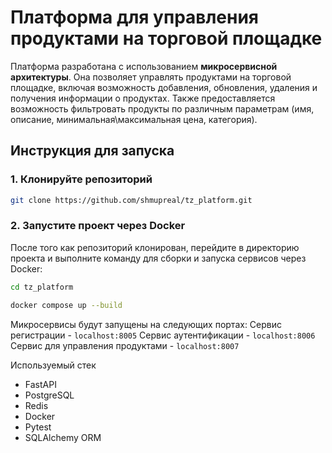# Платформа для управления продуктами на торговой площадке

Платформа разработана с использованием **микросервисной архитектуры**. Она позволяет управлять продуктами на торговой площадке, включая возможность добавления, обновления, удаления и получения информации о продуктах. Также предоставляется возможность фильтровать продукты по различным параметрам (имя, описание, минимальная\максимальная цена, категория).

## Инструкция для запуска

### 1. Клонируйте репозиторий

```bash
git clone https://github.com/shmupreal/tz_platform.git
```

### 2. Запустите проект через Docker
После того как репозиторий клонирован, перейдите в директорию проекта и выполните команду для сборки и запуска сервисов через Docker:

```bash
cd tz_platform

docker compose up --build
```

Микросервисы будут запущены на следующих портах:
Сервис регистрации - ```localhost:8005```
Сервис аутентификации - ```localhost:8006```
Сервис для управления продуктами - ```localhost:8007```

Используемый стек
- FastAPI
- PostgreSQL
- Redis
- Docker
- Pytest
- SQLAlchemy ORM